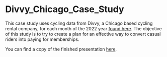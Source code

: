 # Divvy_Chicago_Case_Study

This case study uses cycling data from Divvy, a Chicago based cycling rental company, for each month of the 2022 year [found here](https://divvybikes.com/system-data). The objective of this study is to try to create a plan for an effective way to convert casual riders into paying for memberships. 

You can find a copy of the finished presentation [here](https://docs.google.com/presentation/d/1iB41DwJK3hKEBdq_qGqIB-fnI3WXzd5X8kmMRD37qgo/edit#slide=id.g23d04fc7188_0_230). 
